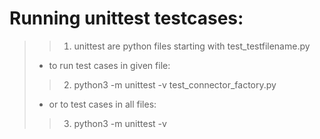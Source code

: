 # Running unittest testcases:

>>1. unittest are python files starting with test_testfilename.py
>- to run test cases in given file:
>>2. python3 -m unittest -v test_connector_factory.py 
>- or to test cases in all files: 
>>3. python3 -m unittest -v 
